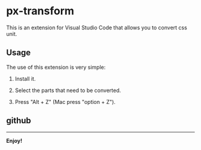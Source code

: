 # px-transform

This is an extension for Visual Studio Code that allows you to convert css unit.

## Usage

The use of this extension is very simple:  

1. Install it.

2. Select the parts that need to be converted.

3. Press "Alt + Z" (Mac press "option + Z").

## github

-----------------------------------------------------------------------------------------------------------

**Enjoy!**
